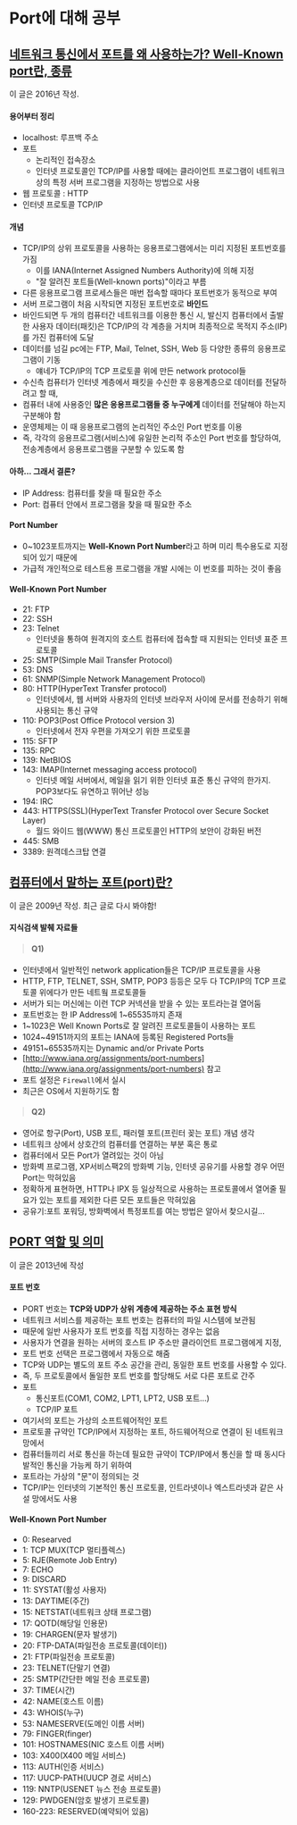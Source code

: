 # Port에 대해 공부

## [네트워크 통신에서 포트를 왜 사용하는가? Well-Known port란, 종류](https://jwprogramming.tistory.com/26)
이 글은 2016년 작성.
#### 용어부터 정리
- localhost: 루프백 주소
- 포트
    - 논리적인 접속장소
    - 인터넷 프로토콜인 TCP/IP를 사용할 때에는 클라이언트 프로그램이 네트워크 상의 특정 서버 프로그램을 지정하는 방법으로 사용
- 웹 프로토콜 : HTTP
- 인터넷 프로토콜 TCP/IP

#### 개념
- TCP/IP의 상위 프로토콜을 사용하는 응용프로그램에서는 미리 지정된 포트번호를 가짐
    - 이를 IANA(Internet Assigned Numbers Authority)에 의해 지정
    - "잘 알려진 포트들(Well-known ports)"이라고 부름
- 다른 응용프로그램 프로세스들은 매번 접속할 때마다 포트번호가 동적으로 부여
- 서버 프로그램이 처음 시작되면 지정된 포트번호로 **바인드**
- 바인드되면 두 개의 컴퓨터간 네트워크를 이용한 통신 시, 발신지 컴퓨터에서 출발한 사용자 데이터(패킷)은 TCP/IP의 각 계층을 거치며 
  최종적으로 목적지 주소(IP)를 가진 컴퓨터에 도달
- 데이터를 넘길 pc에는 FTP, Mail, Telnet, SSH, Web 등 다양한 종류의 응용프로그램이 기동
    - 얘네가 TCP/IP의 TCP 프로토콜 위에 만든 network protocol들
- 수신측 컴퓨터가 인터넷 계층에서 패킷을 수신한 후 응용계층으로 데이터를 전달하려고 할 때,
- 컴퓨터 내에 사용중인 **많은 응용프로그램들 중 누구에게** 데이터를 전달해야 하는지 구분해야 함
- 운영체제는 이 때 응용프로그램의 논리적인 주소인 Port 번호를 이용
- 즉, 각각의 응용프로그램(서비스)에 유일한 논리적 주소인 Port 번호를 할당하여, 전송계층에서 응용프로그램을 구분할 수 있도록 함

#### 아하... 그래서 결론?
- IP Address: 컴퓨터를 찾을 때 필요한 주소
- Port: 컴퓨터 안에서 프로그램을 찾을 때 필요한 주소

#### Port Number
- 0~1023포트까지는 **Well-Known Port Number**라고 하며 미리 특수용도로 지정되어 있기 때문에 
- 가급적 개인적으로 테스트용 프로그램을 개발 시에는 이 번호를 피하는 것이 좋음

#### Well-Known Port Number
- 21: FTP
- 22: SSH
- 23: Telnet
    - 인터넷을 통하여 원격지의 호스트 컴퓨터에 접속할 때 지원되는 인터넷 표준 프로토콜
- 25: SMTP(Simple Mail Transfer Protocol)
- 53: DNS
- 61: SNMP(Simple Network Management Protocol)
- 80: HTTP(HyperText Transfer protocol)
    - 인터넷에서, 웹 서버와 사용자의 인터넷 브라우저 사이에 문서를 전송하기 위해 사용되는 통신 규약
- 110: POP3(Post Office Protocol version 3)
    - 인터넷에서 전자 우편을 가져오기 위한 프로토콜
- 115: SFTP
- 135: RPC
- 139: NetBIOS
- 143: IMAP(Internet messaging access protocol)
    - 인터넷 메일 서버에서, 메일을 읽기 위한 인터넷 표준 통신 규약의 한가지. POP3보다도 유연하고 뛰어난 성능
- 194: IRC
- 443: HTTPS(SSL)(HyperText Transfer Protocol over Secure Socket Layer)
    - 월드 와이드 웹(WWW) 통신 프로토콜인 HTTP의 보안이 강화된 버전
- 445: SMB
- 3389: 원격데스크탑 연결

## [컴퓨터에서 말하는 포트(port)란?](https://m.blog.naver.com/PostView.nhn?blogId=onnuri67&logNo=30075970880&proxyReferer=https%3A%2F%2Fwww.google.com%2F)
이 글은 2009년 작성. 최근 글로 다시 봐야함!

#### 지식검색 발췌 자료들

>#### Q1)
- 인터넷에서 일반적인 network application들은 TCP/IP 프로토콜을 사용
- HTTP, FTP, TELNET, SSH, SMTP, POP3 등등은 모두 다 TCP/IP의 TCP 프로토콜 위에다가 만든 네트웤 프로토콜들
- 서버가 되는 머신에는 이런 TCP 커넥션을 받을 수 있는 포트라는걸 열어둠
- 포트번호는 한 IP Address에 1~65535까지 존재
- 1~1023은 Well Known Ports로 잘 알려진 프로토콜들이 사용하는 포트
- 1024~49151까지의 포트는 IANA에 등록된 Registered Ports들
- 49151~65535까지는 Dynamic and/or Private Ports
- [http://www.iana.org/assignments/port-numbers](http://www.iana.org/assignments/port-numbers) 참고
- 포트 설정은 `Firewall`에서 실시
- 최근은 OS에서 지원하기도 함

>#### Q2)
- 영어로 항구(Port), USB 포트, 패러렐 포트(프린터 꽂는 포트) 개념 생각
- 네트워크 상에서 상호간의 컴퓨터를 연결하는 부분 혹은 통로
- 컴퓨터에서 모든 Port가 열려있는 것이 아님
- 방화벽 프로그램, XP서비스팩2의 방화벽 기능, 인터넷 공유기를 사용할 경우 어떤 Port는 막혀있음
- 정확하게 표현하면, HTTP나 IPX 등 일상적으로 사용하는 프로토콜에서 열어줄 필요가 있는 포트를 제외한 다른 모든 포트들은 막혀있음
- 공유기:포트 포워딩, 방화벽에서 특정포트를 여는 방법은 알아서 찾으시길...

## [PORT 역할 및 의미](https://m.blog.naver.com/wind1237/140190026607)
이 글은 2013년에 작성
#### 포트 번호
- PORT 번호는 **TCP와 UDP가 상위 계층에 제공하는 주소 표현 방식**
- 네트워크 서비스를 제공하는 포트 번호는 컴퓨터의 파일 시스템에 보관됨
- 때문에 일반 사용자가 포트 번호를 직접 지정하는 경우는 없음
- 사용자가 연결을 원하는 서버의 호스트 IP 주소만 클라이언트 프로그램에게 지정,
- 포트 번호 선택은 프로그램에서 자동으로 해줌
- TCP와 UDP는 별도의 포트 주소 공간을 관리, 동일한 포트 번호를 사용할 수 있다.
- 즉, 두 프로토콜에서 돌일한 포트 번호를 할당해도 서로 다른 포트로 간주
- 포트
    - 통신포트(COM1, COM2, LPT1, LPT2, USB 포트...)
    - TCP/IP 포트
- 여기서의 포트는 가상의 소프트웨어적인 포트
- 프로토콜 규약인 TCP/IP에서 지정하는 포트, 하드웨어적으로 연결이 된 네트워크망에서 
- 컴퓨터들끼리 서로 통신을 하는데 필요한 규약이 TCP/IP에서 통신을 할 때 동시다발적인 통신을 가능케 하기 위하여
- 포트라는 가상의 "문"이 정의되는 것
- TCP/IP는 인터넷의 기본적인 통신 프로토콜, 인트라넷이나 엑스트라넷과 같은 사설 망에서도 사용

#### Well-Known Port Number
- 0: Researved
- 1: TCP MUX(TCP 멀티플렉스)
- 5: RJE(Remote Job Entry)
- 7: ECHO
- 9: DISCARD
- 11: SYSTAT(활성 사용자)
- 13: DAYTIME(주간)
- 15: NETSTAT(네트워크 상태 프로그램)
- 17: QOTD(해당일 인용문)
- 19: CHARGEN(문자 발생기)
- 20: FTP-DATA(파일전송 프로토콜(데이터))
- 21: FTP(파일전송 프로토콜)
- 23: TELNET(단말기 연결)
- 25: SMTP(간단한 메일 전송 프로토콜)
- 37: TIME(시간)
- 42: NAME(호스트 이름)
- 43: WHOIS(누구)
- 53: NAMESERVE(도메인 이름 서버)
- 79: FINGER(finger)
- 101: HOSTNAMES(NIC 호스트 이름 서버)
- 103: X400(X400 메일 서비스)
- 113: AUTH(인증 서비스)
- 117: UUCP-PATH(UUCP 경로 서비스)
- 119: NNTP(USENET 뉴스 전송 프로토콜)
- 129: PWDGEN(암호 발생기 프로토콜)
- 160-223: RESERVED(예약되어 있음)



